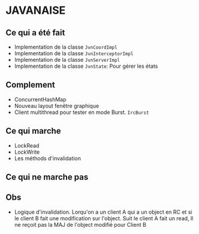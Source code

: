 # JAVANAISE 
## Ce qui a été fait
* Implementation de la classe `JvnCoordImpl` 
* Implementation de la classe `JvnInterceptorImpl`
* Implementation de la classe `JvnServerImpl`
* Implementation de la classe `JvnState`: Pour gérer les états

## Complement
* ConcurrentHashMap
* Nouveau layout fenêtre graphique
* Client multithread pour tester en mode Burst. `IrcBurst` 

## Ce qui marche
* LockRead
* LockWrite
* Les méthods d'invalidation

## Ce qui ne marche pas

## Obs
* Logique d'invalidation. Lorqu'on a un client A qui a un object en RC et si le client B fait une modification sur l'object. Suit le client A fait un read, Il ne reçoit pas la MAJ de l'object modifié pour Client B  